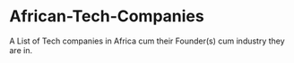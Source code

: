 # African-Tech-Companies

A List of Tech companies in Africa cum their Founder(s) cum industry they are in.
